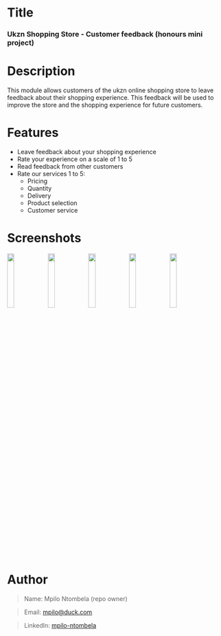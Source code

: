# Title

### Ukzn Shopping Store - Customer feedback (honours mini project)

# Description

This module allows customers of the ukzn online shopping store to leave feedback about their shopping experience. This feedback will be used to improve the store and the shopping experience for future customers.

# Features

- Leave feedback about your shopping experience
- Rate your experience on a scale of 1 to 5
- Read feedback from other customers
- Rate our services 1 to 5:
    - Pricing
    - Quantity
    - Delivery
    - Product selection
    - Customer service

# Screenshots

<img src="https://user-images.githubusercontent.com/72506370/197826789-8118739e-42ae-4492-89cb-9ba421003a46.jpeg" width="18%"/> <img src="https://user-images.githubusercontent.com/72506370/197831976-bb963750-6959-4420-a7d4-794d982acadd.jpeg" width="18%"/> <img src="https://user-images.githubusercontent.com/72506370/197826837-4a7b728d-3570-4519-a4f7-6cad75bd1e38.jpeg" width="18%"/> <img src="https://user-images.githubusercontent.com/72506370/197826981-4b3be93d-83c8-4924-a8d4-c69252045f2e.jpeg" width="18%"/> <img src="https://user-images.githubusercontent.com/72506370/197827044-c4f69c00-04bf-4c75-82b5-72602646c0de.jpeg" width="18%"/> 

# Author

> Name: Mpilo Ntombela (repo owner)

> Email: mpilo@duck.com

> LinkedIn: [mpilo-ntombela](https://linkedin.com/in/mpilo-ntombela)
